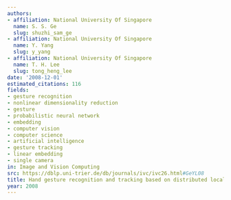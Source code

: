 ```yaml
---
authors:
- affiliation: National University Of Singapore
  name: S. S. Ge
  slug: shuzhi_sam_ge
- affiliation: National University Of Singapore
  name: Y. Yang
  slug: y_yang
- affiliation: National University Of Singapore
  name: T. H. Lee
  slug: tong_heng_lee
date: '2008-12-01'
estimated_citations: 116
fields:
- gesture recognition
- nonlinear dimensionality reduction
- gesture
- probabilistic neural network
- embedding
- computer vision
- computer science
- artificial intelligence
- gesture tracking
- linear embedding
- single camera
in: Image and Vision Computing
src: https://dblp.uni-trier.de/db/journals/ivc/ivc26.html#GeYL08
title: Hand gesture recognition and tracking based on distributed locally linear embedding
year: 2008
---
```

